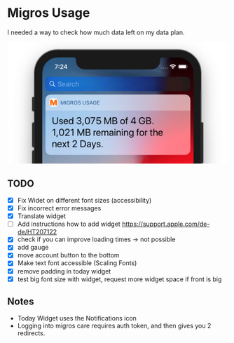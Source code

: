 #  Migros Usage

I needed a way to check how much data left on my data plan.

![screenshot](screenshot.png)

## TODO
- [x] Fix Widet on different font sizes (accessibility)
- [x] Fix incorrect error messages
- [x] Translate widget
- [ ] Add instructions how to add widget https://support.apple.com/de-de/HT207122
- [X] check if you can improve loading times -> not possible
- [X] add gauge
- [X] move account button to the bottom
- [X] Make text font accessible (Scaling Fonts)
- [X] remove padding in today widget
- [X] test big font size with widget, request more widget space if front is big

## Notes
* Today Widget uses the Notifications icon
* Logging into migros care requires auth token, and then gives you 2 redirects.
